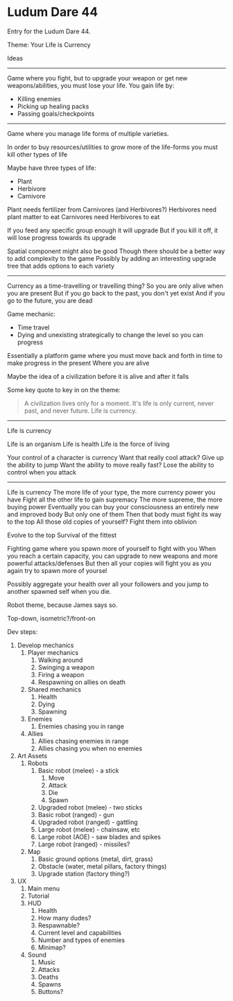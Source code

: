 Ludum Dare 44
=============

Entry for the Ludum Dare 44.

Theme: Your Life is Currency

Ideas

********

Game where you fight, but to upgrade your weapon or get new weapons/abilities, you must lose your life.
You gain life by:
* Killing enemies
* Picking up healing packs
* Passing goals/checkpoints

********

Game where you manage life forms of multiple varieties.

In order to buy resources/utilities to grow more of the life-forms you must kill other types of life

Maybe have three types of life:
* Plant
* Herbivore
* Carnivore

Plant needs fertilizer from Carnivores (and Herbivores?)
Herbivores need plant matter to eat
Carnivores need Herbivores to eat

If you feed any specific group enough it will upgrade
But if you kill it off, it will lose progress towards its upgrade

Spatial component might also be good
Though there should be a better way to add complexity to the game
Possibly by adding an interesting upgrade tree that adds options to each variety

*******

Currency as a time-travelling or travelling thing?
So you are only alive when you are present
But if you go back to the past, you don't yet exist
And if you go to the future, you are dead

Game mechanic:
* Time travel
* Dying and unexisting strategically to change the level so you can progress

Essentially a platform game where you must move back and forth in time to make progress in the present
Where you are alive

Maybe the idea of a civilization before it is alive and after it falls

Some key quote to key in on the theme:

>  A civilization lives only for a moment.
>  It's life is only current, never past, and never future.
>  Life is currency.

******

Life is currency

Life is an organism
Life is health
Life is the force of living

Your control of a character is currency
Want that really cool attack?
Give up the ability to jump
Want the ability to move really fast?
Lose the ability to control when you attack

******

Life is currency
The more life of your type, the more currency power you have
Fight all the other life to gain supremacy
The more supreme, the more buying power
Eventually you can buy your consciousness an entirely new and improved body
But only one of them
Then that body must fight its way to the top
All those old copies of yourself? Fight them into oblivion

Evolve to the top
Survival of the fittest

Fighting game where you spawn more of yourself to fight with you
When you reach a certain capacity, you can upgrade to new weapons and more powerful attacks/defenses
But then all your copies will fight you as you again try to spawn more of yoursel

Possibly aggregate your health over all your followers and you jump to another spawned self when you die.

Robot theme, because James says so.

Top-down, isometric?/front-on

Dev steps:

1. Develop mechanics
	1. Player mechanics
		1. Walking around
		2. Swinging a weapon
		3. Firing a weapon
		4. Respawning on allies on death
	2. Shared mechanics
		1. Health
		2. Dying
		3. Spawning
	3. Enemies
		1. Enemies chasing you in range
	4. Allies
		1. Allies chasing enemies in range
		2. Allies chasing you when no enemies
2. Art Assets
	1. Robots
		1. Basic robot (melee) - a stick
			1. Move
			2. Attack
			3. Die
			4. Spawn
		2. Upgraded robot (melee) - two sticks
		3. Basic robot (ranged) - gun
		4. Upgraded robot (ranged) - gattling
		5. Large robot (melee) - chainsaw, etc
		6. Large robot (AOE) - saw blades and spikes
		7. Large robot (ranged) - missiles?
	2. Map
		1. Basic ground options (metal, dirt, grass)
		2. Obstacle (water, metal pillars, factory things)
		3. Upgrade station (factory thing?)
3. UX
	1. Main menu
	2. Tutorial
	3. HUD
		1. Health
		2. How many dudes?
		3. Respawnable?
		4. Current level and capabilities
		5. Number and types of enemies
		6. Minimap?
	4. Sound
		1. Music
		2. Attacks
		3. Deaths
		4. Spawns
		5. Buttons?
